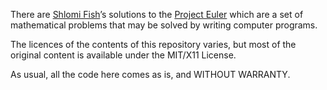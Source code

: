There are [Shlomi Fish](http://www.shlomifish.org)’s solutions to
the [Project Euler](https://projecteuler.net/) which are a set of
mathematical problems that may be solved by writing computer programs.

The licences of the contents of this repository varies, but most of the
original content is available under the MIT/X11 License.

As usual, all the code here comes as is, and WITHOUT WARRANTY.
